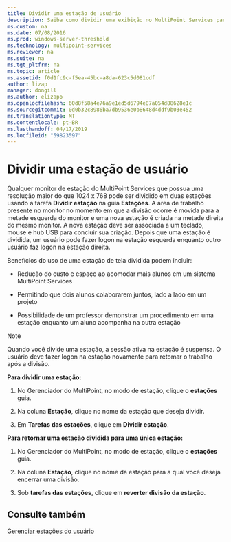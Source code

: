 ```yaml
---
title: Dividir uma estação de usuário
description: Saiba como dividir uma exibição no MultiPoint Services para que dois usuários podem usar a mesma estação
ms.custom: na
ms.date: 07/08/2016
ms.prod: windows-server-threshold
ms.technology: multipoint-services
ms.reviewer: na
ms.suite: na
ms.tgt_pltfrm: na
ms.topic: article
ms.assetid: f0d1fc9c-f5ea-45bc-a8da-623c5d081cdf
author: lizap
manager: dongill
ms.author: elizapo
ms.openlocfilehash: 60d8f58a4e76a9e1ed5d6794e87a054d88628e1c
ms.sourcegitcommit: 0d0b32c8986ba7db9536e0b8648d4ddf9b03e452
ms.translationtype: MT
ms.contentlocale: pt-BR
ms.lasthandoff: 04/17/2019
ms.locfileid: "59823597"
---
```

# <a name="split-a-user-station"></a>Dividir uma estação de usuário
Qualquer monitor de estação do MultiPoint Services que possua uma resolução maior do que 1024 x 768 pode ser dividido em duas estações usando a tarefa **Dividir estação** na guia **Estações**. A área de trabalho presente no monitor no momento em que a divisão ocorre é movida para a metade esquerda do monitor e uma nova estação é criada na metade direita do mesmo monitor. A nova estação deve ser associada a um teclado, mouse e hub USB para concluir sua criação. Depois que uma estação é dividida, um usuário pode fazer logon na estação esquerda enquanto outro usuário faz logon na estação direita.  
  
Benefícios do uso de uma estação de tela dividida podem incluir:  
  
-   Redução do custo e espaço ao acomodar mais alunos em um sistema MultiPoint Services  
  
-   Permitindo que dois alunos colaborarem juntos, lado a lado em um projeto  
  
-   Possibilidade de um professor demonstrar um procedimento em uma estação enquanto um aluno acompanha na outra estação  
   
> [!NOTE]  
> Quando você divide uma estação, a sessão ativa na estação é suspensa. O usuário deve fazer logon na estação novamente para retomar o trabalho após a divisão.  
  
**Para dividir uma estação:**  
  
1.  No Gerenciador do MultiPoint, no modo de estação, clique o **estações** guia.  
  
2.  Na coluna **Estação**, clique no nome da estação que deseja dividir.  
  
3.  Em **Tarefas das estações**, clique em **Dividir estação**.  
  
**Para retornar uma estação dividida para uma única estação:**  
  
1.  No Gerenciador do MultiPoint, no modo de estação, clique o **estações** guia.  
  
2.  Na coluna **Estação**, clique no nome da estação para a qual você deseja encerrar uma divisão.  
  
3.  Sob **tarefas das estações**, clique em **reverter divisão da estação**.  
  
## <a name="see-also"></a>Consulte também  
[Gerenciar estações do usuário](Manage-User-Stations.md)
